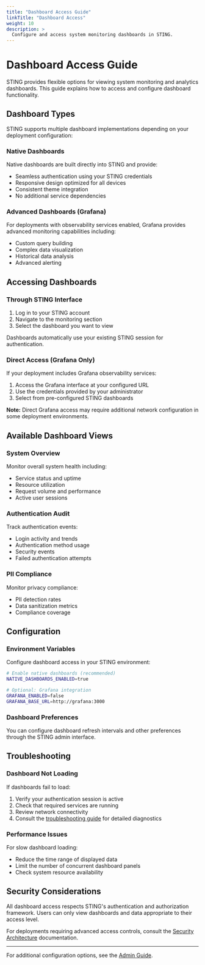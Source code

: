```yaml
---
title: "Dashboard Access Guide"
linkTitle: "Dashboard Access"
weight: 10
description: >
  Configure and access system monitoring dashboards in STING.
---
```


# Dashboard Access Guide

STING provides flexible options for viewing system monitoring and analytics dashboards. This guide explains how to access and configure dashboard functionality.

## Dashboard Types

STING supports multiple dashboard implementations depending on your deployment configuration:

### Native Dashboards

Native dashboards are built directly into STING and provide:
- Seamless authentication using your STING credentials
- Responsive design optimized for all devices
- Consistent theme integration
- No additional service dependencies

### Advanced Dashboards (Grafana)

For deployments with observability services enabled, Grafana provides advanced monitoring capabilities including:
- Custom query building
- Complex data visualization
- Historical data analysis
- Advanced alerting

## Accessing Dashboards

### Through STING Interface

1. Log in to your STING account
2. Navigate to the monitoring section
3. Select the dashboard you want to view

Dashboards automatically use your existing STING session for authentication.

### Direct Access (Grafana Only)

If your deployment includes Grafana observability services:

1. Access the Grafana interface at your configured URL
2. Use the credentials provided by your administrator
3. Select from pre-configured STING dashboards

**Note:** Direct Grafana access may require additional network configuration in some deployment environments.

## Available Dashboard Views

### System Overview
Monitor overall system health including:
- Service status and uptime
- Resource utilization
- Request volume and performance
- Active user sessions

### Authentication Audit
Track authentication events:
- Login activity and trends
- Authentication method usage
- Security events
- Failed authentication attempts

### PII Compliance
Monitor privacy compliance:
- PII detection rates
- Data sanitization metrics
- Compliance coverage

## Configuration

### Environment Variables

Configure dashboard access in your STING environment:

```bash
# Enable native dashboards (recommended)
NATIVE_DASHBOARDS_ENABLED=true

# Optional: Grafana integration
GRAFANA_ENABLED=false
GRAFANA_BASE_URL=http://grafana:3000
```

### Dashboard Preferences

You can configure dashboard refresh intervals and other preferences through the STING admin interface.

## Troubleshooting

### Dashboard Not Loading

If dashboards fail to load:

1. Verify your authentication session is active
2. Check that required services are running
3. Review network connectivity
4. Consult the [troubleshooting guide](/docs/troubleshooting/) for detailed diagnostics

### Performance Issues

For slow dashboard loading:

- Reduce the time range of displayed data
- Limit the number of concurrent dashboard panels
- Check system resource availability

## Security Considerations

All dashboard access respects STING's authentication and authorization framework. Users can only view dashboards and data appropriate to their access level.

For deployments requiring advanced access controls, consult the [Security Architecture](/docs/architecture/security-architecture/) documentation.

---

For additional configuration options, see the [Admin Guide](/docs/guides/admin-guide/).
